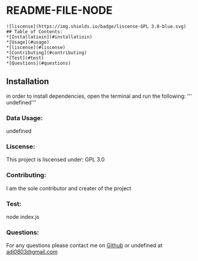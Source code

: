 # README-FILE-NODE
    ![liscense](https://img.shields.io/badge/liscense-GPL 3.0-blue.svg)
    ## Table of Contents:
    *[Installatioin](#installatioin)
    *[Usage](#usage)
    *[liscense](#liscense)
    *[Contributing](#contributing)
    *[Test](#test)
    *[Questions](#questions)
  ## Installation
  in order to install dependencies, open the terminal and run the following:
  ''' undefined'''
  ### Data Usage:
  undefined
  ### Liscense:
  This project is liscensed under:
  GPL 3.0
  ### Contributing:
  I am the sole contributor and creater of the project
  ### Test:
  node index.js
  ### Questions:
  For any questions please contact me on [Github](https://github.com/adj0609/README-FILE-NODE) or undefined at adj0803@gmail.com
  